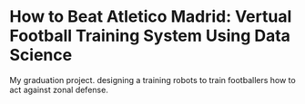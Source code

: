 # How to Beat Atletico Madrid: Vertual Football Training System Using Data Science
My graduation project. designing a training robots to train footballers how to act against zonal defense.
